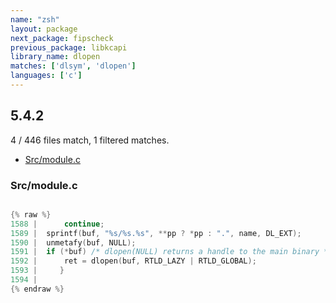 ```yaml
---
name: "zsh"
layout: package
next_package: fipscheck
previous_package: libkcapi
library_name: dlopen
matches: ['dlsym', 'dlopen']
languages: ['c']
---
```

## 5.4.2
4 / 446 files match, 1 filtered matches.

 - [Src/module.c](#srcmodulec)

### Src/module.c

```c

{% raw %}
1588 | 	    continue;
1589 | 	sprintf(buf, "%s/%s.%s", **pp ? *pp : ".", name, DL_EXT);
1590 | 	unmetafy(buf, NULL);
1591 | 	if (*buf) /* dlopen(NULL) returns a handle to the main binary */
1592 | 	    ret = dlopen(buf, RTLD_LAZY | RTLD_GLOBAL);
1593 |     }
1594 | 
{% endraw %}

```